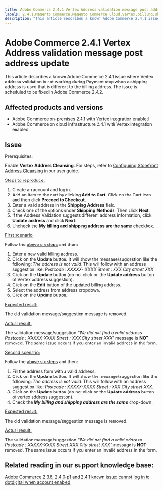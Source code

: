 ```yaml
---
title: Adobe Commerce 2.4.1 Vertex Address validation message post address update
labels: 2.4.1,Magento Commerce,Magento Commerce Cloud,Vertex,billing,shipping,troubleshooting,Adobe Commerce,on-premises,cloud infrastructure
description: "This article describes a known Adobe Commerce 2.4.1 issue where Vertex address validation is not working during Payment step when a shipping address is used that is different to the billing address. The issue is scheduled to be fixed in Adobe Commerce 2.4.2."
---
```


# Adobe Commerce 2.4.1 Vertex Address validation message post address update

This article describes a known Adobe Commerce 2.4.1 issue where Vertex address validation is not working during Payment step when a shipping address is used that is different to the billing address. The issue is scheduled to be fixed in Adobe Commerce 2.4.2.

## Affected products and versions

* Adobe Commerce on-premises 2.4.1 with Vertex integration enabled
* Adobe Commerce on cloud infrastructure 2.4.1 with Vertex integration enabled

## Issue

Prerequisites:

Enable **Vertex Address Cleansing**. For steps, refer to [Configuring Storefront Address Cleansing](https://docs.magento.com/user-guide/tax/vertex-configure-address.html) in our user guide.

<u>Steps to reproduce:</u>

1. Create an account and log in.
1. Add an item to the cart by clicking **Add to Cart**. Click on the Cart icon and then click **Proceed to Checkout**.
1. Enter a valid address in the **Shipping Address** field.
1. Check one of the options under **Shipping Methods**. Then click **Next**.
1. If the Address Validation suggests different address information, click **Update address** and click **Next**.
1. Uncheck the **My billing and shipping address are the same** checkbox.

<u>First scenario:</u>

Follow the [above six steps](https://support.magento.com/hc/en-us/articles/360050139631#first_sixth) and then:

1. Enter a new valid billing address.
1. Click on the **Update** button. It will show the message/suggestion like the following: *The address is not valid.* This will follow with an address suggestion like: *Postcode : XXXXX- XXXX Street : XXX City street XXX*
1. Click on the **Update** button (do not click on the **Update address** button of Vertex address suggestion).
1. Click on the **Edit** button of the updated billing address.
1. Select the address from address dropdown.
1. Click on the **Update** button.

<u>Expected result:</u>

The old validation message/suggestion message is removed.

<u>Actual result:</u>

The validation message/suggestion *"We did not find a valid address Postcode : XXXXX-XXXX Street : XXX City street XXX"* message is **NOT** removed. The same issue occurs if you enter an invalid address in the form.

<u>Second scenario:</u>

Follow the [above six steps](https://support.magento.com/hc/en-us/articles/360050139631#first_sixth) and then:

1. Fill the address form with a valid address.
1. Click on the **Update** button. It will show the message/suggestion like the following: *The address is not valid.* This will follow with an address suggestion like: *Postcode : XXXXX-XXXX Street : XXX City street XXX*.
1. Click on the **Update** button (do not click on the **Update address** button of vertex address suggestion).
1. Check the ***My billing and shipping address are the same*** drop-down.

<u>Expected result:</u>

The old validation message/suggestion message is removed.

<u>Actual result:</u>

The validation message/suggestion *"We did not find a valid address Postcode : XXXXX-XXXX Street  XXX City street XXX"* message is **NOT** removed. The same issue occurs if you enter an invalid address in the form.

## Related reading in our support knowledge base:

[Adobe Commerce 2.3.6, 2.4.0-p1 and 2.4.1 known issue: cannot log in to dotdigital when account enabled](https://support.magento.com/hc/en-us/articles/360050092291) 

